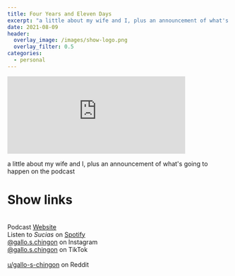 ```yaml
---
title: Four Years and Eleven Days
excerpt: "a little about my wife and I, plus an announcement of what's going to happen on the podcast"
date: 2021-08-09
header:
  overlay_image: /images/show-logo.png
  overlay_filter: 0.5
categories: 
  - personal
---
```


<iframe src="https://open.spotify.com/embed-podcast/episode/2hhFkOnaXx3el4kApe0m1n" width="80%" height="175" frameborder="0" allowtransparency="true" allow="encrypted-media"></iframe>

a little about my wife and I, plus an announcement of what's going to happen on the podcast

# Show links

<br> Podcast [Website](https://sucias.xyz)  <a href='https://sucias.xyz'><i class='fas fa-link'></i></a>
<br> Listen to *Sucias* on [Spotify](https://open.spotify.com/show/3XjoipCU3QzeIaQAAQpBdW)  <a href='https://open.spotify.com/show/3XjoipCU3QzeIaQAAQpBdW'><i class='fab fa-spotify'></i></a>
<br> [@gallo.s.chingon](https://instagram.com/gallo.s.chingon) on Instagram  <a href='https://www.instagram.com/gallo.s.chingon'><i class='fa-brands fa-instagram-square'></i></a>
<br> [@gallo.s.chingon](https://www.tiktok.com/@gallo.s.chingon) on TikTok <a href='https://www.tiktok.com/@gallo.s.chingon'><i class='fa-brands fa-tiktok'></i><br>
<br> [u/gallo-s-chingon](https://reddit.com/u/gallo-s-chingon/submitted) on Reddit <a href='https://reddit.com/u/gallo-s-chingon/submitted'><i class='fab fa-reddit'></i></a>
